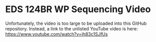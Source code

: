 # EDS 124BR WP Sequencing Video

Unfortunately, the video is too large to be uploaded into this GitHub repository. Instead, a link to the unlisted YouTube video is here: https://www.youtube.com/watch?v=jh83c1SJfUs
